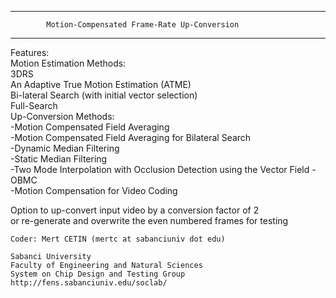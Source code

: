 ************************************************************************** 
			Motion-Compensated Frame-Rate Up-Conversion						
**************************************************************************
																			
Features:																	
Motion Estimation Methods:												
		3DRS																
		An Adaptive True Motion Estimation (ATME)							
		Bi-lateral Search (with initial vector selection)					
		Full-Search															
Up-Conversion Methods:													
	-Motion Compensated Field Averaging										
	-Motion Compensated Field Averaging for Bilateral Search				
	-Dynamic Median Filtering												
  -Static Median Filtering												
	-Two Mode Interpolation with Occlusion Detection using the Vector Field	
	-OBMC																	
	-Motion Compensation for Video Coding									
																			
Option to up-convert input video by a conversion factor of 2				
or re-generate and overwrite the even numbered frames for testing			
																			
	Coder: Mert CETIN (mertc at sabanciuniv dot edu)						
																			
	Sabanci University														
	Faculty of Engineering and Natural Sciences								
	System on Chip Design and Testing Group									
	http://fens.sabanciuniv.edu/soclab/	
